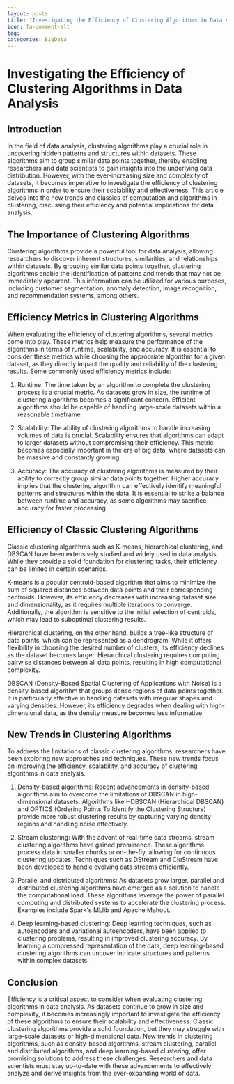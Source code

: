 ```yaml
---
layout: posts
title: "Investigating the Efficiency of Clustering Algorithms in Data Analysis"
icon: fa-comment-alt
tag:      
categories: BigData
---
```



# Investigating the Efficiency of Clustering Algorithms in Data Analysis

## Introduction

In the field of data analysis, clustering algorithms play a crucial role in uncovering hidden patterns and structures within datasets. These algorithms aim to group similar data points together, thereby enabling researchers and data scientists to gain insights into the underlying data distribution. However, with the ever-increasing size and complexity of datasets, it becomes imperative to investigate the efficiency of clustering algorithms in order to ensure their scalability and effectiveness. This article delves into the new trends and classics of computation and algorithms in clustering, discussing their efficiency and potential implications for data analysis.

## The Importance of Clustering Algorithms

Clustering algorithms provide a powerful tool for data analysis, allowing researchers to discover inherent structures, similarities, and relationships within datasets. By grouping similar data points together, clustering algorithms enable the identification of patterns and trends that may not be immediately apparent. This information can be utilized for various purposes, including customer segmentation, anomaly detection, image recognition, and recommendation systems, among others.

## Efficiency Metrics in Clustering Algorithms

When evaluating the efficiency of clustering algorithms, several metrics come into play. These metrics help measure the performance of the algorithms in terms of runtime, scalability, and accuracy. It is essential to consider these metrics while choosing the appropriate algorithm for a given dataset, as they directly impact the quality and reliability of the clustering results. Some commonly used efficiency metrics include:

1. Runtime: The time taken by an algorithm to complete the clustering process is a crucial metric. As datasets grow in size, the runtime of clustering algorithms becomes a significant concern. Efficient algorithms should be capable of handling large-scale datasets within a reasonable timeframe.

2. Scalability: The ability of clustering algorithms to handle increasing volumes of data is crucial. Scalability ensures that algorithms can adapt to larger datasets without compromising their efficiency. This metric becomes especially important in the era of big data, where datasets can be massive and constantly growing.

3. Accuracy: The accuracy of clustering algorithms is measured by their ability to correctly group similar data points together. Higher accuracy implies that the clustering algorithm can effectively identify meaningful patterns and structures within the data. It is essential to strike a balance between runtime and accuracy, as some algorithms may sacrifice accuracy for faster processing.

## Efficiency of Classic Clustering Algorithms

Classic clustering algorithms such as K-means, hierarchical clustering, and DBSCAN have been extensively studied and widely used in data analysis. While they provide a solid foundation for clustering tasks, their efficiency can be limited in certain scenarios.

K-means is a popular centroid-based algorithm that aims to minimize the sum of squared distances between data points and their corresponding centroids. However, its efficiency decreases with increasing dataset size and dimensionality, as it requires multiple iterations to converge. Additionally, the algorithm is sensitive to the initial selection of centroids, which may lead to suboptimal clustering results.

Hierarchical clustering, on the other hand, builds a tree-like structure of data points, which can be represented as a dendrogram. While it offers flexibility in choosing the desired number of clusters, its efficiency declines as the dataset becomes larger. Hierarchical clustering requires computing pairwise distances between all data points, resulting in high computational complexity.

DBSCAN (Density-Based Spatial Clustering of Applications with Noise) is a density-based algorithm that groups dense regions of data points together. It is particularly effective in handling datasets with irregular shapes and varying densities. However, its efficiency degrades when dealing with high-dimensional data, as the density measure becomes less informative.

## New Trends in Clustering Algorithms

To address the limitations of classic clustering algorithms, researchers have been exploring new approaches and techniques. These new trends focus on improving the efficiency, scalability, and accuracy of clustering algorithms in data analysis.

1. Density-based algorithms: Recent advancements in density-based algorithms aim to overcome the limitations of DBSCAN in high-dimensional datasets. Algorithms like HDBSCAN (Hierarchical DBSCAN) and OPTICS (Ordering Points To Identify the Clustering Structure) provide more robust clustering results by capturing varying density regions and handling noise effectively.

2. Stream clustering: With the advent of real-time data streams, stream clustering algorithms have gained prominence. These algorithms process data in smaller chunks or on-the-fly, allowing for continuous clustering updates. Techniques such as DStream and CluStream have been developed to handle evolving data streams efficiently.

3. Parallel and distributed algorithms: As datasets grow larger, parallel and distributed clustering algorithms have emerged as a solution to handle the computational load. These algorithms leverage the power of parallel computing and distributed systems to accelerate the clustering process. Examples include Spark's MLlib and Apache Mahout.

4. Deep learning-based clustering: Deep learning techniques, such as autoencoders and variational autoencoders, have been applied to clustering problems, resulting in improved clustering accuracy. By learning a compressed representation of the data, deep learning-based clustering algorithms can uncover intricate structures and patterns within complex datasets.

## Conclusion

Efficiency is a critical aspect to consider when evaluating clustering algorithms in data analysis. As datasets continue to grow in size and complexity, it becomes increasingly important to investigate the efficiency of these algorithms to ensure their scalability and effectiveness. Classic clustering algorithms provide a solid foundation, but they may struggle with large-scale datasets or high-dimensional data. New trends in clustering algorithms, such as density-based algorithms, stream clustering, parallel and distributed algorithms, and deep learning-based clustering, offer promising solutions to address these challenges. Researchers and data scientists must stay up-to-date with these advancements to effectively analyze and derive insights from the ever-expanding world of data.